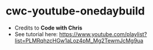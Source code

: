 # cwc-youtube-onedaybuild

- Credits to **Code with Chris**
- See tutorial here: https://www.youtube.com/playlist?list=PLMRqhzcHGw1aLoz4pM_Mg2TewmJcMg9ua
